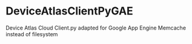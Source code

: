 DeviceAtlasClientPyGAE
======================

Device Atlas Cloud Client.py adapted for Google App Engine Memcache instead of filesystem
